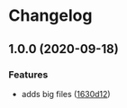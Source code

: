 # Changelog

## 1.0.0 (2020-09-18)


### Features

* adds big files ([1630d12](https://www.github.com/lancedikson/release-please-403-example/commit/1630d12c8e72e7f1441ae8afe2240d823c2d4804))
